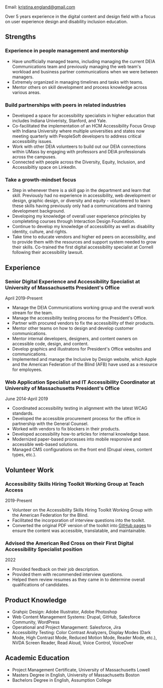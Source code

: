 Email: [kristina.england@gmail.com](mailto:kristina.england@gmail.com)

Over 5 years experience in the digital content and design field with a focus on user experience design and disability inclusion education.

## Strengths

### Experience in people management and mentorship 
- Have unofficially managed teams, including managing the current DEIA Communications team and previously managing the web team's workload and business partner communications when we were between managers.
- Extremely organized in managing timelines and tasks with teams.
- Mentor others on skill development and process knowledge across various areas. 

### Build partnerships with peers in related industries
- Developed a space for accessibility specialists in higher education that includes Indiana Univeristy, Stanford, and Yale.
- Co-facilitated the implementation of an HCM Accessibility Focus Group with Indiana University where multiple universities and states now meeting quarterly with PeopleSoft developers to address critical accessibility issues.
- Work with other DEIA volunteers to build out our DEIA connections within UMass by engaging with professors and DEIA professionals across the campuses. 
- Connected with people across the Diversity, Equity, Inclusion, and Accessibiltiy space on LinkedIn. 

### Take a growth-mindset focus
- Step in whenever there is a skill gap in the department and learn that skill. Previously had no experience in accessibility, web development or design, graphic design, or diversity and equity - volunteered to learn these skills having previously only had a communications and training development background. 
- Developing my knowledge of overall user experience principles by completeting courses through Interaction Design Foundation.
- Continue to develop my knowledge of accessibility as well as disability identity, culture, and rights.
- Take time to educate vendors and higher ed peers on accessibility, and to provide them with the resources and support system needed to grow their skills. Co-trained the first digital accessibility specialist at Cornell following their accessibility lawsuit.

## Experience
### Senior Digital Experience and Accessibility Specialist at University of Massachusetts President's Office
April 2019-Present
- Manage the DEIA Communications working group and the overall work stream for the team. 
- Manage the accessibility testing process for the President's Office.
- Partner with procured vendors to fix the accessibility of their products.
- Mentor other teams on how to design and develop customer communications. 
- Mentor internal developers, designers, and content owners on accessible code, design, and content.
- Develop graphics and illustratons for President's Office websites and communications. 
- Implemented and manage the Inclusive by Design website, which Apple and the American Federation of the Blind (AFB) have used as a resource for employees.  

### Web Application Specialist and IT Accessibility Coordinator at University of Massachusetts President's Office
June 2014-April 2019
- Coordinated accessibility testing in alignment with the latest WCAG standards.
- Developed the accessible procurement process for the office in partnership with the General Counsel.
- Worked with vendors to fix blockers in their products.
- Developed accessibility how-to articles for internal knowledge base.
- Modernized paper-based processes into mobile responsive and accessible web-based solutions.
- Managed CMS configurations on the front end (Drupal views, content types, etc.).

## Volunteer Work
### Accessibility Skills Hiring Toolkit Working Group at Teach Access
2019-Present
- Volunteer on the Accessibility Skills Hiring Toolkit Working Group with the American Federation for the Blind. 
- Facilitated the incorporation of interview questions into the toolkit.
- Converted the original PDF version of the toolkit into [GitHub pages](https://teachaccess.github.io/accessibility-skills-hiring-toolkit/) to ensure the content was accessible, translatable, and maintainable.

### Advised the American Red Cross on their First Digital Accessibility Specialist position
2022
- Provided feedback on their job description.
- Provided them with recommended interview questions. 
- Helped them review resumes as they came in to determine overall qualifications of candidates.

## Product Knowledge
- Grahpic Design: Adobe Illustrator, Adobe Photoshop 
- Web Content Management Systems: Drupal, GitHub, Salesforce Community, WordPress  
- Operational and Project Management: Salesforce, Jira
- Accessibility Testing: Color Contrast Analyzers, Display Modes (Dark Mode, High Contrast Mode, Reduced Motion Mode, Reader Mode, etc.), NVDA Screen Reader, Read Aloud, Voice Control, VoiceOver

## Academic Education
- Project Management Certificate, University of Massachusetts Lowell
- Masters Degree in English, University of Massachusetts Boston
- Bachelors Degree in English, Assumption College

